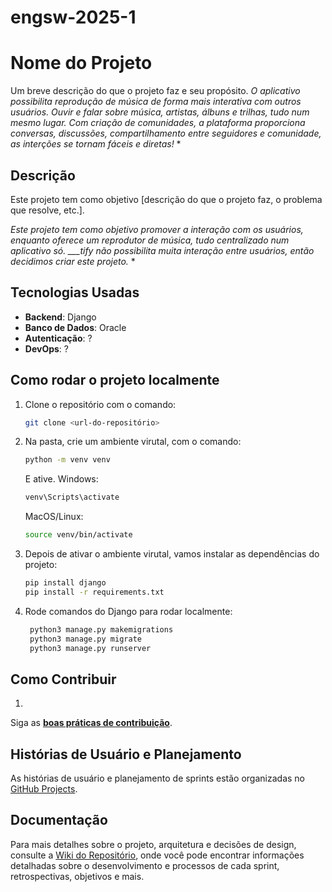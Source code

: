 # engsw-2025-1

# Nome do Projeto

Um breve descrição do que o projeto faz e seu propósito.
*O aplicativo possibilita reprodução de música de forma mais interativa com outros usuários. Ouvir e falar sobre música, artistas, álbuns e trilhas, tudo num mesmo lugar. Com criação de comunidades, a plataforma proporciona conversas, discussões, compartilhamento entre seguidores e comunidade, as interções se tornam fáceis e diretas!* *

## Descrição

Este projeto tem como objetivo [descrição do que o projeto faz, o problema que resolve, etc.].

*Este projeto tem como objetivo promover a interação com os usuários, enquanto oferece um reprodutor de música, tudo centralizado num aplicativo só. ___tify não possibilita muita interação entre usuários, então decidimos criar este projeto.* *

## Tecnologias Usadas

- **Backend**: Django
- **Banco de Dados**: Oracle
- **Autenticação**: ?
- **DevOps**: ?

## Como rodar o projeto localmente

1. Clone o repositório com o comando:
   ```bash
   git clone <url-do-repositório>
   ```
2. Na pasta, crie um ambiente virutal, com o comando:
    ```bash
    python -m venv venv
    ``` 
    E ative. Windows:
    ```bash
    venv\Scripts\activate
    ```
    MacOS/Linux:
    ```bash
    source venv/bin/activate
    ```
3. Depois de ativar o ambiente virutal, vamos instalar as dependências do projeto:
   ```bash
   pip install django
   pip install -r requirements.txt
   ```
4. Rode comandos do Django para rodar localmente:
   ```bash
    python3 manage.py makemigrations
	python3 manage.py migrate
	python3 manage.py runserver
    ```
## Como Contribuir

1. 

Siga as **[boas práticas de contribuição](./docs/guia-contribuicao.md)**.

## Histórias de Usuário e Planejamento

As histórias de usuário e planejamento de sprints estão organizadas no [GitHub Projects](https://github.com/users/ermidapablo/projects/1).

## Documentação

Para mais detalhes sobre o projeto, arquitetura e decisões de design, consulte a [Wiki do Repositório](https://github.com/ermidapablo/engsw-2025-1/wiki), onde você pode encontrar informações detalhadas sobre o desenvolvimento e processos de cada sprint, retrospectivas, objetivos e mais.
